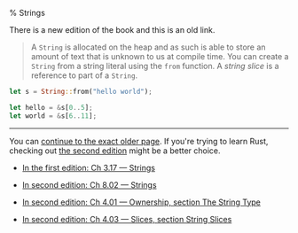 % Strings

There is a new edition of the book and this is an old link.

> A `String` is allocated on the heap and as such is able to store an amount of text that is unknown to us at compile time.
> You can create a `String` from a string literal using the `from` function.
> A _string slice_ is a reference to part of a `String`.

```rust
let s = String::from("hello world");

let hello = &s[0..5];
let world = &s[6..11];
```

---

You can [continue to the exact older page][1].
If you're trying to learn Rust, checking out [the second edition][2] might be a better choice.

* [In the first edition: Ch 3.17 — Strings][1]

* [In second edition: Ch 8.02 — Strings][2]

* [In second edition: Ch 4.01 — Ownership, section The String Type][3]

* [In second edition: Ch 4.03 — Slices, section String Slices][4]


[1]: first-edition/strings.html
[2]: second-edition/ch08-02-strings.html
[3]: second-edition/ch04-01-what-is-ownership.html#the-string-type
[4]: second-edition/ch04-03-slices.html#string-slices
